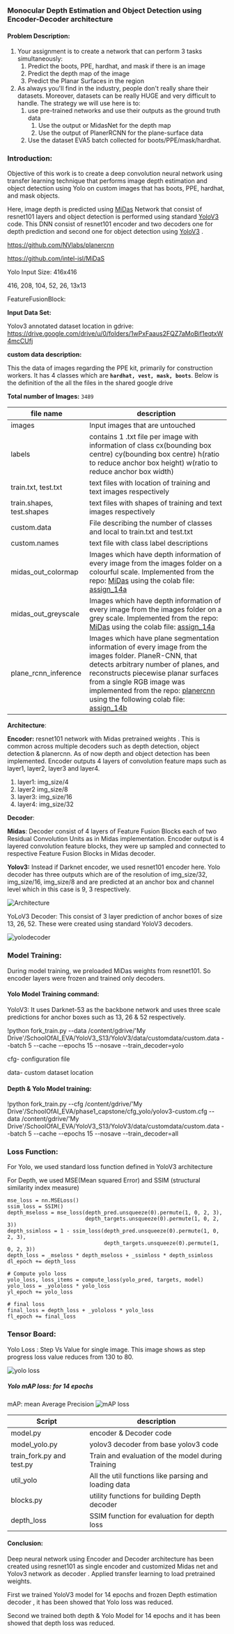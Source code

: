 ### Monocular Depth Estimation and Object Detection using Encoder-Decoder architecture

#### Problem Description:

1. Your assignment is to create a network that can perform 3 tasks simultaneously:
   1. Predict the boots, PPE, hardhat, and mask if there is an image
   2. Predict the depth map of the image
   3. Predict the Planar Surfaces in the region
2. As always you'll find in the industry, people don't really share their datasets. Moreover, datasets can be really HUGE and very difficult to handle. The strategy we will use here is to:
   1. use pre-trained networks and use their outputs as the ground truth data
      1. Use the output or MidasNet for the depth map
      2. Use the output of PlanerRCNN for the plane-surface data
   2. Use the dataset EVA5 batch collected for boots/PPE/mask/hardhat. 

### Introduction:

Objective of this work is to create a deep convolution neural network using transfer learning technique that performs image depth estimation and object detection using Yolo on custom images that has boots, PPE, hardhat, and mask objects.

Here, image depth is predicted using [MiDas](https://github.com/intel-isl/MiDaS) Network that consist of resnet101 layers and object detection is performed using standard [YoloV3](https://github.com/theschoolofai/YoloV3) code.  This DNN consist of resnet101 encoder and two decoders one for depth prediction and second one for object detection using [YoloV3](https://github.com/theschoolofai/YoloV3) .

https://github.com/NVlabs/planercnn

https://github.com/intel-isl/MiDaS

Yolo Input Size: 416x416

416, 208, 104, 52, 26, 13x13

FeatureFusionBlock: 

**Input Data Set:**

Yolov3 annotated dataset location in gdrive: https://drive.google.com/drive/u/0/folders/1wPxFaaus2FQZ7aMoBif1eqtxW4mcCUfj

**custom data description:**

This the data of images regarding the PPE kit, primarily for construction workers. It has 4 classes which are **`hardhat, vest, mask, boots`**. Below is the definition of the all the files in the shared google drive

**Total number of Images:** `3489`

| file name                 | description                                                  |
| ------------------------- | ------------------------------------------------------------ |
| images                    | Input images that are untouched                              |
| labels                    | contains 1 .txt file per image with information of class cx(bounding box centre) cy(bounding box centre) h(ratio to reduce anchor box height) w(ratio to reduce anchor box width) |
| train.txt, test.txt       | text files with location of training and text images respectively |
| train.shapes, test.shapes | text files with shapes of training and text images respectively |
| custom.data               | File describing the number of classes and local to train.txt and test.txt |
| custom.names              | text file with class label descriptions                      |
| midas_out_colormap        | Images which have depth information of every image from the images folder on a colourful scale. Implemented from the repo: [MiDas](https://github.com/intel-isl/MiDaS) using the colab file: [assign_14a](https://github.com/theschoolof-ai/JEDI/blob/master/S14/Session14_MiDas.ipynb) |
| midas_out_greyscale       | Images which have depth information of every image from the images folder on a grey scale. Implemented from the repo: [MiDas](https://github.com/intel-isl/MiDaS) using the colab file: [assign_14a](https://github.com/theschoolof-ai/JEDI/blob/master/S14/Session14_MiDas.ipynb) |
| plane_rcnn_inference      | Images which have plane segmentation information of every image from the images folder. PlaneR-CNN, that detects arbitrary number of planes, and reconstructs piecewise planar surfaces from a single RGB image was implemented from the repo: [planercnn](https://github.com/NVlabs/planercnn) using the following colab file: [assign_14b](https://github.com/theschoolof-ai/JEDI/blob/master/S14/assignment_EVA5_JEDI_14b.ipynb) |



**Architecture**:

**Encoder:**  resnet101 network with Midas pretrained weights . This is common across multiple decoders such as depth detection, object detection & planercnn. As of now depth and object detection has been implemented. Encoder outputs 4 layers of convolution feature maps such as layer1, layer2, layer3 and layer4.

1. layer1: img_size/4
2. layer2 img_size/8
3. layer3: img_size/16
4. layer4: img_size/32

**Decoder**:

**Midas**: Decoder consist of 4 layers of Feature Fusion Blocks each of two Residual Convolution Units as in Midas implementation. Encoder output is 4 layered convolution feature blocks, they were up sampled and connected to respective Feature Fusion Blocks in Midas decoder.

**Yolov3:** Instead if Darknet encoder, we used resnet101 encoder here. Yolo decoder has three outputs which are of the resolution of img_size/32, img_size/16, img_size/8 and are predicted at an anchor box and channel level which in this case is 9, 3 respectively. 

![Architecture](https://raw.githubusercontent.com/thamizhannal/eva5/master/S15/phase1_capstone/imgs/arch.png)



YoLoV3 Decoder: This consist of 3 layer prediction of anchor boxes of size 13, 26, 52. These were created using standard YoloV3 decoders.

![yolodecoder](https://raw.githubusercontent.com/thamizhannal/eva5/master/S15/phase1_capstone/imgs/decode.png)


### Model Training:

During model training, we preloaded MiDas weights from resnet101. So encoder layers were frozen and trained only decoders.



#### Yolo Model Training command:

YoloV3: It uses Darknet-53 as the backbone network and uses three scale predictions for anchor boxes  such as 13, 26 & 52 respectively.

!python fork_train.py --data /content/gdrive/'My Drive'/SchoolOfAI_EVA/YoloV3_S13/YoloV3/data/customdata/custom.data --batch 5 --cache --epochs 15 --nosave --train_decoder=yolo

cfg- configuration file

data- custom dataset location



#### Depth & Yolo Model training:

!python fork_train.py --cfg /content/gdrive/'My Drive'/SchoolOfAI_EVA/phase1_capstone/cfg_yolo/yolov3-custom.cfg --data /content/gdrive/'My Drive'/SchoolOfAI_EVA/YoloV3_S13/YoloV3/data/customdata/custom.data --batch 5 --cache --epochs 15 --nosave --train_decoder=all



### Loss Function:

For Yolo, we used standard loss function defined in YoloV3 architecture

For Depth, we used MSE(Mean squared Error) and SSIM (structural similarity index measure)



```
mse_loss = nn.MSELoss()
ssim_loss = SSIM()
depth_mseloss = mse_loss(depth_pred.unsqueeze(0).permute(1, 0, 2, 3),
                         depth_targets.unsqueeze(0).permute(1, 0, 2, 3))
depth_ssimloss = 1 - ssim_loss(depth_pred.unsqueeze(0).permute(1, 0, 2, 3),
                               depth_targets.unsqueeze(0).permute(1, 0, 2, 3))
depth_loss = _mseloss * depth_mseloss + _ssimloss * depth_ssimloss
dl_epoch += depth_loss

# Compute yolo loss
yolo_loss, loss_items = compute_loss(yolo_pred, targets, model)
yolo_loss = _yololoss * yolo_loss
yl_epoch += yolo_loss

# final loss
final_loss = depth_loss + _yololoss * yolo_loss
fl_epoch += final_loss
```

### Tensor Board:



Yolo Loss : Step Vs Value for single image. This image shows as step progress loss value reduces from 130 to 80.

![yolo loss](https://raw.githubusercontent.com/thamizhannal/eva5/master/S15/phase1_capstone/imgs/yololoss.png)
##### Yolo mAP loss: for 14 epochs 

mAP: mean Average Precision
![mAP loss](https://raw.githubusercontent.com/thamizhannal/eva5/master/S15/phase1_capstone/imgs/mAP.png)



| Script                    | description                                          |
| ------------------------- | ---------------------------------------------------- |
| model.py                  | encoder & Decoder code                               |
| model_yolo.py             | yolov3 decoder from base yolov3 code                 |
| train_fork.py and test.py | Train and evaluation of the model during Training    |
| util_yolo                 | All the util functions like parsing and loading data |
| blocks.py                 | utility functions for building Depth decoder         |
| depth_loss                | SSIM function for evaluation for depth loss          |

#### Conclusion:

Deep neural network using Encoder and Decoder architecture has been created using resnet101 as single encoder and customized Midas net and Yolov3 network as decoder . Applied transfer learning to load pretrained weights. 

First we trained YoloV3 model for 14 epochs and frozen Depth estimation decoder , it has been showed that Yolo loss was reduced.

Second we trained both depth & Yolo Model for 14 epochs and it has been showed that depth loss was reduced.




